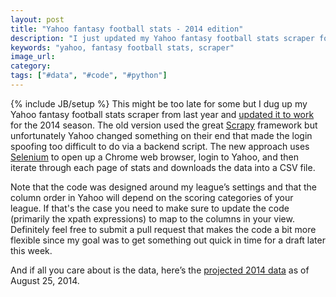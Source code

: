 ```yaml
---
layout: post
title: "Yahoo fantasy football stats - 2014 edition"
description: "I just updated my Yahoo fantasy football stats scraper for the 2014 season."
keywords: "yahoo, fantasy football stats, scraper"
image_url:
category:
tags: ["#data", "#code", "#python"]
---
```

{% include JB/setup %}
This might be too late for some but I dug up my Yahoo fantasy football stats scraper from last year and <a href="https://github.com/dangoldin/yahoo-ffl" target="_blank">updated it to work</a> for the 2014 season. The old version used the great <a href="http://scrapy.org/" target="_blank">Scrapy</a> framework but unfortunately Yahoo changed something on their end that made the login spoofing too difficult to do via a backend script. The new approach uses <a href="http://www.seleniumhq.org/" target="_blank">Selenium</a> to open up a Chrome web browser, login to Yahoo, and then iterate through each page of stats and downloads the data into a CSV file.

Note that the code was designed around my league’s settings and that the column order in Yahoo will depend on the scoring categories of your league. If that's the case you need to make sure to update the code (primarily the xpath expressions) to map to the columns in your view. Definitely feel free to submit a pull request that makes the code a bit more flexible since my goal was to get something out quick in time for a draft later this week.

And if all you care about is the data, here’s the <a href="https://raw.githubusercontent.com/dangoldin/yahoo-ffl/master/stats-2014.csv" target="_blank">projected 2014 data</a> as of August 25, 2014.